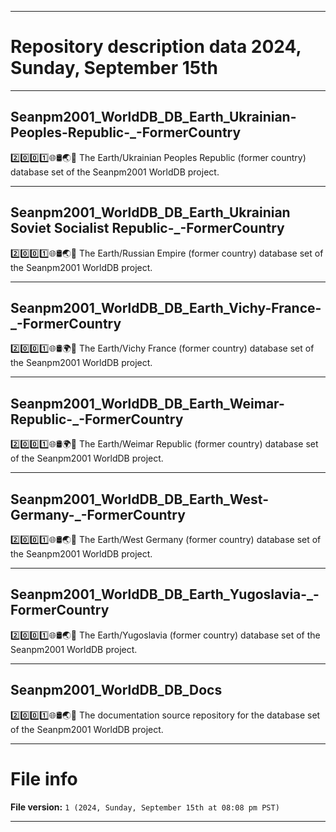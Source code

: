 
***

# Repository description data 2024, Sunday, September 15th

---

## Seanpm2001_WorldDB_DB_Earth_Ukrainian-Peoples-Republic-_-FormerCountry

2️⃣️0️⃣️0️⃣️1️⃣️🌐️🛢️🌏️🏴️ The Earth/Ukrainian Peoples Republic (former country) database set of the Seanpm2001 WorldDB project.

---

## Seanpm2001_WorldDB_DB_Earth_Ukrainian Soviet Socialist Republic-_-FormerCountry

2️⃣️0️⃣️0️⃣️1️⃣️🌐️🛢️🌏️🏴️ The Earth/Russian Empire (former country) database set of the Seanpm2001 WorldDB project.

---

## Seanpm2001_WorldDB_DB_Earth_Vichy-France-_-FormerCountry

2️⃣️0️⃣️0️⃣️1️⃣️🌐️🛢️🌍️🏴️ The Earth/Vichy France (former country) database set of the Seanpm2001 WorldDB project.

---

## Seanpm2001_WorldDB_DB_Earth_Weimar-Republic-_-FormerCountry

2️⃣️0️⃣️0️⃣️1️⃣️🌐️🛢️🌍️🏴️ The Earth/Weimar Republic (former country) database set of the Seanpm2001 WorldDB project.

---

## Seanpm2001_WorldDB_DB_Earth_West-Germany-_-FormerCountry

2️⃣️0️⃣️0️⃣️1️⃣️🌐️🛢️🌏️🏴️ The Earth/West Germany (former country) database set of the Seanpm2001 WorldDB project.

---

## Seanpm2001_WorldDB_DB_Earth_Yugoslavia-_-FormerCountry

2️⃣️0️⃣️0️⃣️1️⃣️🌐️🛢️🌏️🏴️ The Earth/Yugoslavia (former country) database set of the Seanpm2001 WorldDB project.

---

## Seanpm2001_WorldDB_DB_Docs

2️⃣️0️⃣️0️⃣️1️⃣️🌐️🛢️🌏️📖️ The documentation source repository for the database set of the Seanpm2001 WorldDB project.

***

# File info

**File version:** `1 (2024, Sunday, September 15th at 08:08 pm PST)`

***


